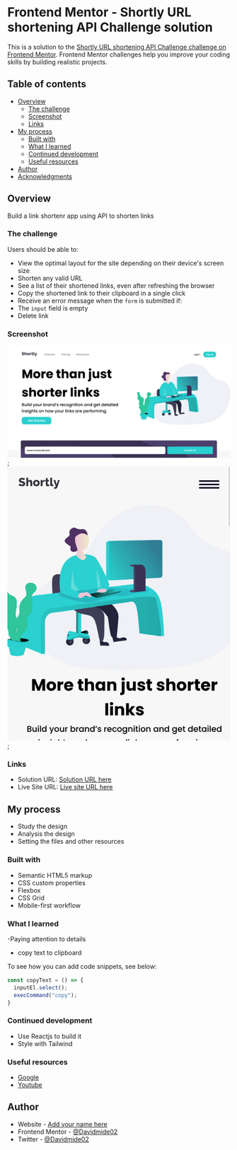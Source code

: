 # Frontend Mentor - Shortly URL shortening API Challenge solution

This is a solution to the [Shortly URL shortening API Challenge challenge on Frontend Mentor](https://www.frontendmentor.io/challenges/url-shortening-api-landing-page-2ce3ob-G). Frontend Mentor challenges help you improve your coding skills by building realistic projects. 

## Table of contents

- [Overview](#overview)
  - [The challenge](#the-challenge)
  - [Screenshot](#screenshot)
  - [Links](#links)
- [My process](#my-process)
  - [Built with](#built-with)
  - [What I learned](#what-i-learned)
  - [Continued development](#continued-development)
  - [Useful resources](#useful-resources)
- [Author](#author)
- [Acknowledgments](#acknowledgments)


## Overview
Build a link shortenr app using API to shorten links

### The challenge

Users should be able to:

- View the optimal layout for the site depending on their device's screen size
- Shorten any valid URL
- See a list of their shortened links, even after refreshing the browser
- Copy the shortened link to their clipboard in a single click
- Receive an error message when the `form` is submitted if:
- The `input` field is empty
- Delete link

### Screenshot

![Destopview](./images/Url-Shortner-desktop-view.png);
![Mobileview](./images/Url%20shortner-mobile-view.png);


### Links

- Solution URL: [ Solution URL here](https://github.com/Davidmide02/shortly-Url-shortner.git)
- Live Site URL: [ Live site URL here](https://your-live-site-url.com)

## My process
- Study the design
- Analysis the design
- Setting the files and other resources



### Built with

- Semantic HTML5 markup
- CSS custom properties
- Flexbox
- CSS Grid
- Mobile-first workflow

### What I learned

-Paying attention to details
- copy text to clipboard 

To see how you can add code snippets, see below:


```js
const copyText = () => {
  inputEl.select();
  execCommand("copy");
}
```



### Continued development

- Use Reactjs to build it
- Style with Tailwind

### Useful resources

- [Google](https://www.google.com) 
- [Youtube](https://www.youtube.com) 


## Author

- Website - [Add your name here](https://www.your-site.com)
- Frontend Mentor - [@Davidmide02](https://www.frontendmentor.io/profile/Davidmide02)
- Twitter - [@Davidmide02](https://www.twitter.com/Davidmide02)
